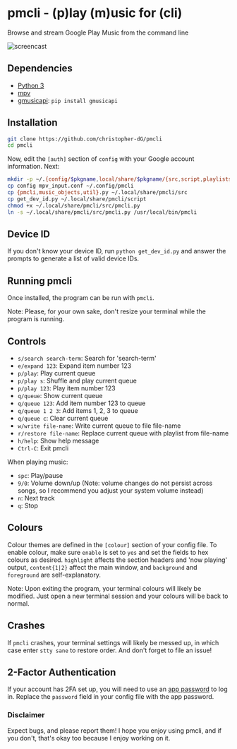 # pmcli - (p)lay (m)usic for (cli)

Browse and stream Google Play Music from the command line

![screencast]( https://zippy.gfycat.com/SnivelingLavishAtlanticblackgoby.gif "gfy")

## Dependencies

- [Python 3](https://python.org/downloads/)
- [mpv](https://mpv.io)
- [gmusicapi](https://github.com/simon-weber/gmusicapi): `pip install gmusicapi`

## Installation

```sh
git clone https://github.com/christopher-dG/pmcli
cd pmcli
```

Now, edit the `[auth]` section of `config` with your Google account information. Next:

```sh
mkdir -p ~/.{config/$pkgname,local/share/$pkgname/{src,script,playlists}}
cp config mpv_input.conf ~/.config/pmcli
cp {pmcli,music_objects,util}.py ~/.local/share/pmcli/src
cp get_dev_id.py ~/.local/share/pmcli/script
chmod +x ~/.local/share/pmcli/src/pmcli.py
ln -s ~/.local/share/pmcli/src/pmcli.py /usr/local/bin/pmcli
```

## Device ID

If you don't know your device ID, run `python get_dev_id.py` and answer the prompts to generate a list of valid device IDs.

## Running pmcli

Once installed, the program can be run with `pmcli`.

Note: Please, for your own sake, don't resize your terminal while the program is running.

## Controls

- `s/search search-term`: Search for 'search-term'
- `e/expand 123`: Expand item number 123
- `p/play`: Play current queue
- `p/play s`: Shuffle and play current queue
- `p/play 123`: Play item number 123
- `q/queue`: Show current queue
- `q/queue 123`:  Add item number 123 to queue
- `q/queue 1 2 3`:  Add items 1, 2, 3 to queue
- `q/queue c`:  Clear current queue
- `w/write file-name`: Write current queue to file file-name
- `r/restore file-name`: Replace current queue with playlist from file-name
- `h/help`: Show help message
- `Ctrl-C`: Exit pmcli

When playing music:

- `spc`: Play/pause
- `9/0`: Volume down/up (Note: volume changes do not persist across songs, so I recommend you adjust your system volume instead)
- `n`: Next track
- `q`: Stop

## Colours

Colour themes are defined in the `[colour]` section of your config file. To enable colour, make sure `enable` is set to `yes` and set the fields to hex colours as desired. `highlight` affects the section headers and 'now playing' output, `content{1|2}` affect the main window, and `background` and `foreground` are self-explanatory.

Note: Upon exiting the program, your terminal colours will likely be modified. Just open a new terminal session and your colours will be back to normal.

## Crashes

If `pmcli` crashes, your terminal settings will likely be messed up, in which case enter `stty sane` to restore order. And don't forget to file an issue!

## 2-Factor Authentication

If your account has 2FA set up, you will need to use an [app password](https://support.google.com/accounts/answer/185833?hl=en) to log in. Replace the `password` field in your config file with the app password.

### Disclaimer
Expect bugs, and please report them! I hope you enjoy using pmcli, and if you don't, that's okay too because I enjoy working on it.
